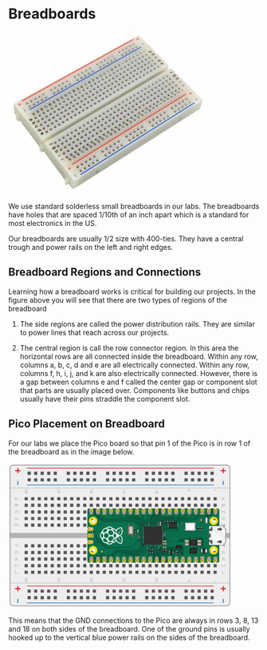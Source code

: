 # Breadboards

![Breadboard](./img/breadboard.jpg)

We use standard solderless small breadboards in our labs. The breadboards have holes that are spaced 1/10th of an inch apart which is a standard for most electronics in the US.

Our breadboards are usually 1/2 size with 400-ties. They have a central trough and power rails on the left and right edges.

## Breadboard Regions and Connections

Learning how a breadboard works is critical for building our projects. In the figure above you will see that there are two types of regions of the breadboard

1. The side regions are called the power distribution rails.  They are similar to power lines that reach across our projects.

2. The central region is call the row connector region. In this area the horizontal rows are all connected inside the breadboard. Within any row, columns a, b, c, d and e are all electrically connected. Within any row, columns f, h, i, j, and k are also electrically connected. However, there is a gap between columns e and f called the center gap or component slot that parts are usually placed over. Components like buttons and chips usually have their pins straddle the component slot.

## Pico Placement on Breadboard

For our labs we place the Pico board so that pin 1 of the Pico is in row 1 of the breadboard as in the image below.

![Pico on Breadboard](./img/picoOnBreadboard.png)

This means that the GND connections to the Pico are always in rows 3, 8, 13 and 18 on both sides of the breadboard. One of the ground pins is usually hooked up to the vertical blue power rails on the sides of the breadboard.